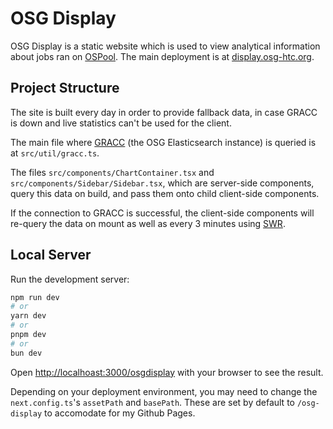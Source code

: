 # OSG Display

OSG Display is a static website which is used to view analytical information about jobs ran on [OSPool](https://osg-htc.org/). The main deployment is at [display.osg-htc.org](https://display.osg-htc.org).

## Project Structure

The site is built every day in order to provide fallback data, in case GRACC is down and live statistics can't be used for the client.

The main file where [GRACC](https://gracc.opensciencegrid.org/) (the OSG Elasticsearch instance) is queried is at `src/util/gracc.ts`.

The files `src/components/ChartContainer.tsx` and `src/components/Sidebar/Sidebar.tsx`, which are server-side components, query this data on build, and pass them onto child client-side components.

If the connection to GRACC is successful, the client-side components will re-query the data on mount as well as every 3 minutes using [SWR](https://swr.vercel.app/).

## Local Server

Run the development server:

```bash
npm run dev
# or
yarn dev
# or
pnpm dev
# or
bun dev
```

Open [http://localhoast:3000/osgdisplay](http://localhost:3000/osg-display) with your browser to see the result.

Depending on your deployment environment, you may need to change the `next.config.ts`'s `assetPath` and `basePath`. These are set by default to `/osg-display` to accomodate for my Github Pages.